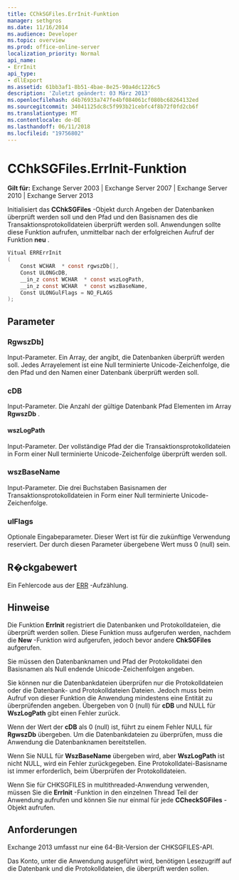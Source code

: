 ```yaml
---
title: CChkSGFiles.ErrInit-Funktion
manager: sethgros
ms.date: 11/16/2014
ms.audience: Developer
ms.topic: overview
ms.prod: office-online-server
localization_priority: Normal
api_name:
- ErrInit
api_type:
- dllExport
ms.assetid: 61bb3af1-8b51-4bae-8e25-90a4dc1226c5
description: 'Zuletzt geändert: 03 März 2013'
ms.openlocfilehash: d4b76933a747fe4bf084061cf080bc68264132ed
ms.sourcegitcommit: 34041125dc8c5f993b21cebfc4f8b72f0fd2cb6f
ms.translationtype: MT
ms.contentlocale: de-DE
ms.lasthandoff: 06/11/2018
ms.locfileid: "19756802"
---
```

# <a name="cchksgfileserrinit-function"></a>CChkSGFiles.ErrInit-Funktion
  
**Gilt für:** Exchange Server 2003 | Exchange Server 2007 | Exchange Server 2010 | Exchange Server 2013
  
Initialisiert das **CChkSGFiles** -Objekt durch Angeben der Datenbanken überprüft werden soll und den Pfad und den Basisnamen des die Transaktionsprotokolldateien überprüft werden soll. Anwendungen sollte diese Funktion aufrufen, unmittelbar nach der erfolgreichen Aufruf der Funktion **neu** . 
  
```cs
Vitual ERRErrInit  
(
    Const WCHAR  * const rgwszDb[],
    Const ULONGcDB,
    __in_z const WCHAR  * const wszLogPath,
    __in_z const WCHAR  * const wszBaseName,
    Const ULONGulFlags = NO_FLAGS
);

```

## <a name="parameters"></a>Parameter

### <a name="rgwszdb"></a>RgwszDb]
  
Input-Parameter. Ein Array, der angibt, die Datenbanken überprüft werden soll. Jedes Arrayelement ist eine Null terminierte Unicode-Zeichenfolge, die den Pfad und den Namen einer Datenbank überprüft werden soll.
    
### <a name="cdb"></a>cDB
  
Input-Parameter. Die Anzahl der gültige Datenbank Pfad Elementen im Array **RgwszDb** . 
    
#### <a name="wszlogpath"></a>wszLogPath
  
Input-Parameter. Der vollständige Pfad der die Transaktionsprotokolldateien in Form einer Null terminierte Unicode-Zeichenfolge überprüft werden soll.
    
### <a name="wszbasename"></a>wszBaseName
  
Input-Parameter. Die drei Buchstaben Basisnamen der Transaktionsprotokolldateien in Form einer Null terminierte Unicode-Zeichenfolge.
    
### <a name="ulflags"></a>ulFlags
  
Optionale Eingabeparameter. Dieser Wert ist für die zukünftige Verwendung reserviert. Der durch diesen Parameter übergebene Wert muss 0 (null) sein.
    
## <a name="return-value"></a>R�ckgabewert

Ein Fehlercode aus der [ERR](cchksgfiles-err-enumeration.md) -Aufzählung. 
  
## <a name="remarks"></a>Hinweise

Die Funktion **ErrInit** registriert die Datenbanken und Protokolldateien, die überprüft werden sollen. Diese Funktion muss aufgerufen werden, nachdem die **New** -Funktion wird aufgerufen, jedoch bevor andere **ChkSGFiles** aufgerufen. 
  
Sie müssen den Datenbanknamen und Pfad der Protokolldatei den Basisnamen als Null endende Unicode-Zeichenfolgen angeben.
  
Sie können nur die Datenbankdateien überprüfen nur die Protokolldateien oder die Datenbank- und Protokolldateien Dateien. Jedoch muss beim Aufruf von dieser Funktion die Anwendung mindestens eine Entität zu überprüfenden angeben. Übergeben von 0 (null) für **cDB** und NULL für **WszLogPath** gibt einen Fehler zurück. 
  
Wenn der Wert der **cDB** als 0 (null) ist, führt zu einem Fehler NULL für **RgwszDb** übergeben. Um die Datenbankdateien zu überprüfen, muss die Anwendung die Datenbanknamen bereitstellen. 
  
Wenn Sie NULL für **WszBaseName** übergeben wird, aber **WszLogPath** ist nicht NULL, wird ein Fehler zurückgegeben. Eine Protokolldatei-Basisname ist immer erforderlich, beim Überprüfen der Protokolldateien. 
  
Wenn Sie für CHKSGFILES in multithreaded-Anwendung verwenden, müssen Sie die **ErrInit** -Funktion in den einzelnen Thread Teil der Anwendung aufrufen und können Sie nur einmal für jede **CCheckSGFiles** -Objekt aufrufen. 
  
## <a name="requirements"></a>Anforderungen

Exchange 2013 umfasst nur eine 64-Bit-Version der CHKSGFILES-API.
  
Das Konto, unter die Anwendung ausgeführt wird, benötigen Lesezugriff auf die Datenbank und die Protokolldateien, die überprüft werden sollen.
  

